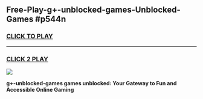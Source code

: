 
## Free-Play-g+-unblocked-games-Unblocked-Games #p544n
<h3>
<a href="https://news.freeplayer.one?title=g+-unblocked-games&ref=8M">CLICK TO PLAY</a></h3>
<hr>

<h3>
<a href="https://news.freeplayer.one?title=g+-unblocked-games&ref=8M">CLICK 2 PLAY</a>
  
</h3>

<a href="https://news.freeplayer.one?title=g+-unblocked-games&ref=8M"><img src="https://clearcache.store/games.png"></a>


**g+-unblocked-games games unblocked: Your Gateway to Fun and Accessible Online Gaming**

